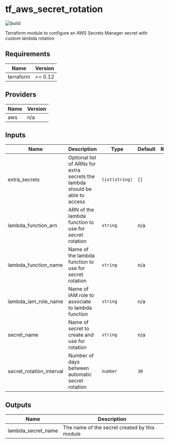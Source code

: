 # tf_aws_secret_rotation

![build](https://github.com/Bisnode/tf_aws_secret_rotation/workflows/build/badge.svg)

Terraform module to configure an AWS Secrets Manager secret with custom lambda rotation

<!-- BEGINNING OF PRE-COMMIT-TERRAFORM DOCS HOOK -->
## Requirements

| Name | Version |
|------|---------|
| terraform | >= 0.12 |

## Providers

| Name | Version |
|------|---------|
| aws | n/a |

## Inputs

| Name | Description | Type | Default | Required |
|------|-------------|------|---------|:--------:|
| extra\_secrets | Optional list of ARNs for extra secrets the lambda should be able to access | `list(string)` | `[]` | no |
| lambda\_function\_arn | ARN of the lambda function to use for secret rotation | `string` | n/a | yes |
| lambda\_function\_name | Name of the lambda function to use for secret rotation | `string` | n/a | yes |
| lambda\_iam\_role\_name | Name of IAM role to associate to lambda function | `string` | n/a | yes |
| secret\_name | Name of secret to create and use for rotation | `string` | n/a | yes |
| secret\_rotation\_interval | Number of days between automatic secret rotation | `number` | `30` | no |

## Outputs

| Name | Description |
|------|-------------|
| lambda\_secret\_name | The name of the secret created by this module |

<!-- END OF PRE-COMMIT-TERRAFORM DOCS HOOK -->
